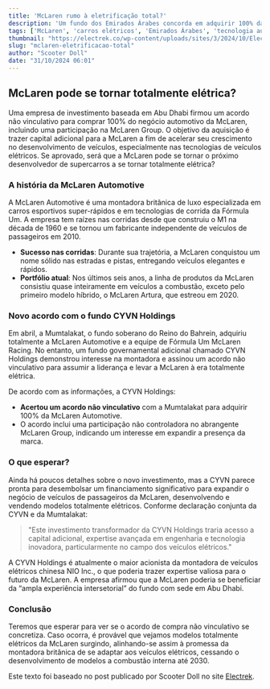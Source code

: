 ```yaml
---
title: 'McLaren rumo à eletrificação total?'
description: 'Um fundo dos Emirados Árabes concorda em adquirir 100% da McLaren Automotive para acelerar o desenvolvimento de veículos elétricos.'
tags: ['McLaren', 'carros elétricos', 'Emirados Árabes', 'tecnologia automotiva', 'inovação']
thumbnail: "https://electrek.co/wp-content/uploads/sites/3/2024/10/Electric-McLaren-GT.jpg?quality=82&strip=all&w=1400"
slug: "mclaren-eletrificacao-total"
author: "Scooter Doll"
date: "31/10/2024 06:01"
---
```


## McLaren pode se tornar totalmente elétrica?

Uma empresa de investimento baseada em Abu Dhabi firmou um acordo não vinculativo para comprar 100% do negócio automotivo da McLaren, incluindo uma participação na McLaren Group. O objetivo da aquisição é trazer capital adicional para a McLaren a fim de acelerar seu crescimento no desenvolvimento de veículos, especialmente nas tecnologias de veículos elétricos. Se aprovado, será que a McLaren pode se tornar o próximo desenvolvedor de supercarros a se tornar totalmente elétrica?

### A história da McLaren Automotive

A McLaren Automotive é uma montadora britânica de luxo especializada em carros esportivos super-rápidos e em tecnologias de corrida da Fórmula Um. A empresa tem raízes nas corridas desde que construiu o M1 na década de 1960 e se tornou um fabricante independente de veículos de passageiros em 2010.

- **Sucesso nas corridas**: Durante sua trajetória, a McLaren conquistou um nome sólido nas estradas e pistas, entregando veículos elegantes e rápidos.
- **Portfólio atual**: Nos últimos seis anos, a linha de produtos da McLaren consistiu quase inteiramente em veículos a combustão, exceto pelo primeiro modelo híbrido, o McLaren Artura, que estreou em 2020.

### Novo acordo com o fundo CYVN Holdings

Em abril, a Mumtalakat, o fundo soberano do Reino do Bahrein, adquiriu totalmente a McLaren Automotive e a equipe de Fórmula Um McLaren Racing. No entanto, um fundo governamental adicional chamado CYVN Holdings demonstrou interesse na montadora e assinou um acordo não vinculativo para assumir a liderança e levar a McLaren à era totalmente elétrica.

De acordo com as informações, a CYVN Holdings:
- **Acertou um acordo não vinculativo** com a Mumtalakat para adquirir 100% da McLaren Automotive.
- O acordo inclui uma participação não controladora no abrangente McLaren Group, indicando um interesse em expandir a presença da marca.

### O que esperar?

Ainda há poucos detalhes sobre o novo investimento, mas a CYVN parece pronta para desembolsar um financiamento significativo para expandir o negócio de veículos de passageiros da McLaren, desenvolvendo e vendendo modelos totalmente elétricos. Conforme declaração conjunta da CYVN e da Mumtalakat:
> "Este investimento transformador da CYVN Holdings traria acesso a capital adicional, expertise avançada em engenharia e tecnologia inovadora, particularmente no campo dos veículos elétricos."

A CYVN Holdings é atualmente o maior acionista da montadora de veículos elétricos chinesa NIO Inc., o que poderia trazer expertise valiosa para o futuro da McLaren. A empresa afirmou que a McLaren poderia se beneficiar da “ampla experiência intersetorial” do fundo com sede em Abu Dhabi.

### Conclusão

Teremos que esperar para ver se o acordo de compra não vinculativo se concretiza. Caso ocorra, é provável que vejamos modelos totalmente elétricos da McLaren surgindo, alinhando-se assim à promessa da montadora britânica de se adaptar aos veículos elétricos, cessando o desenvolvimento de modelos a combustão interna até 2030.

Este texto foi baseado no post publicado por Scooter Doll no site [Electrek](https://electrek.co/2024/10/30/mclaren-electric-uae-fund-agrees-to-purchase-auto-business-accelerate-growth/).